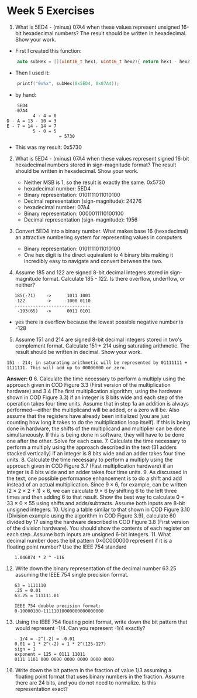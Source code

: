 # Week 5 Exercises

1. What is 5ED4 - (minus) 07A4 when these values represent unsigned 16-bit hexadecimal numbers? The result should be written in hexadecimal. Show your work.
  - First I created this function:
```c++
    auto subHex = [](uint16_t hex1, uint16_t hex2){ return hex1 - hex2; };
```
- Then I used it:
```c++
    printf("0x%x", subHex(0x5ED4, 0x07A4));
```
- by hand:
```    
    5ED4    
   -07A4
          4 - 4 = 0
D - A = 13 - 10 = 3
E - 7 = 14 - 14 = 7
          5 - 0 = 5
                    = 5730 
```
- This was my result: 0x5730

2. What is 5ED4 - (minus) 07A4 when these values represent signed 16-bit hexadecimal numbers stored in sign-magnitude format? The result should be written in hexadecimal. Show your work.
    - Neither MSB is 1, so the result is exactly the same. 0x5730
    - hexadecimal number: 5ED4
    - Binary representation: 0101111011010100
    - Decimal representation (sign-magnitude): 24276
    - hexadecimal number: 07A4
    - Binary representation: 0000011110100100
    - Decimal representation (sign-magnitude): 1956

3. Convert 5ED4 into a binary number. What makes base 16 (hexadecimal) an attractive numbering system for representing values in computers
   - Binary representation: 0101111011010100
   - One hex digit is the direct equivalent to 4 binary bits making it incredibly easy to navigate and convert between the two.

4. Assume 185 and 122 are signed 8-bit decimal integers stored in sign-magnitude format. Calculate 185 - 122. Is there overflow, underflow, or neither?
```
   185(-71)    ->      1011 1001
   -122        ->     -1000 0110
   -----------------------------
    -193(65)   ->      0011 0101 
```
   - yes there is overflow because the lowest possible negative number is -128

5. Assume 151 and 214 are signed 8-bit decimal integers stored in two's complement format. Calculate 151 + 214 using saturating arithmetic. The result should be written in decimal. Show your work.
```
151 - 214; in saturating arithmetic will be represented by 01111111 + 1111111. This will add up to 00000000 or zero.
```
**Answer: 0**
6. Calculate the time necessary to perform a multiply using the approach given in COD Figure 3.3 (First version of the multiplication hardware) and 3.4 (The first multiplication algorithm, using the hardware shown in COD Figure 3.3) if an integer is 8 bits wide and each step of the operation takes four time units. Assume that in step 1a an addition is always performed—either the multiplicand will be added, or a zero will be. Also assume that the registers have already been initialized (you are just counting how long it takes to do the multiplication loop itself). If this is being done in hardware, the shifts of the multiplicand and multiplier can be done simultaneously. If this is being done in software, they will have to be done one after the other. Solve for each case.
7. Calculate the time necessary to perform a multiply using the approach described in the text (31 adders stacked vertically) if an integer is 8 bits wide and an adder takes four time units.
8. Calculate the time necessary to perform a multiply using the approach given in COD Figure 3.7 (Fast multiplication hardware) if an integer is 8 bits wide and an adder takes four time units.
9. As discussed in the text, one possible performance enhancement is to do a shift and add instead of an actual multiplication. Since 9 × 6, for example, can be written (2 × 2 × 2 + 1) × 6, we can calculate 9 × 6 by shifting 6 to the left three times and then adding 6 to that result. Show the best way to calculate 0 × 33 × 0 × 55 using shifts and adds/subtracts. Assume both inputs are 8-bit unsigned integers.
10. Using a table similar to that shown in COD Figure 3.10 (Division example using the algorithm in COD Figure 3.9), calculate 60 divided by 17 using the hardware described in COD Figure 3.8 (First version of the division hardware). You should show the contents of each register on each step. Assume both inputs are unsigned 6-bit integers.
11. What decimal number does the bit pattern 0×0C000000 represent if it is a floating point number? Use the IEEE 754 standard
```
   1.046874 * 2 ^ -116
```
12. Write down the binary representation of the decimal number 63.25 assuming the IEEE 754 single precision format.
```
   63 = 1111110
   .25 = 0.01
   63.25 = 111111.01
   
   IEEE 754 double precision format:
   0-10000100-11111010000000000000000
```
13. Using the IEEE 754 floating point format, write down the bit pattern that would represent -1/4. Can you represent -1/4 exactly?
```
   - 1/4 = -2^(-2) = -0.01
   0.01 = 1 * 2^(-2) = 1 * 2^(125-127)
   sign = 1
   exponent = 125 = 0111 11011 
   0111 1101 000 0000 0000 0000 0000 0000
```

16. Write down the bit pattern in the fraction of value 1/3 assuming a floating point format that uses binary numbers in the fraction. Assume there are 24 bits, and you do not need to normalize. Is this representation exact?
